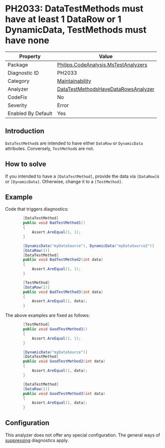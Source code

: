 # PH2033: DataTestMethods must have at least 1 DataRow or 1 DynamicData, TestMethods must have none

| Property | Value  |
|--|--|
| Package | [Philips.CodeAnalysis.MsTestAnalyzers](https://www.nuget.org/packages/Philips.CodeAnalysis.MsTestAnalyzers) |
| Diagnostic ID | PH2033 |
| Category  | [Maintainability](../Maintainability.md) |
| Analyzer | [DataTestMethodsHaveDataRowsAnalyzer](https://github.com/philips-software/roslyn-analyzers/blob/main/Philips.CodeAnalysis.MsTestAnalyzers/DataTestMethodsHaveDataRowsAnalyzer.cs)
| CodeFix  | No |
| Severity | Error |
| Enabled By Default | Yes |

## Introduction

`DataTestMethod`s are intended to have either `DataRow` or `DynamicData` attributes. Conversely, `TestMethod`s are not.

## How to solve

If you intended to have a `[DataTestMethod]`, provide the data via `[DataRow]`s or `[DynamicData]`. Otherwise, change it to a `[TestMethod]`.

## Example

Code that triggers diagnostics:
``` cs
        [DataTestMethod]
        public void BadTestMethod1()
        {
            Assert.AreEqual(1, 1);
        }

        [DynamicData("myDataSource"), DynamicData("myDataSource2")]
        [DataRow(1)]
        [DataTestMethod]
        public void BadTestMethod2(int data)
        {
            Assert.AreEqual(1, 1);
        }

        [TestMethod]
        [DataRow(1)]
        public void BadTestMethod3(int data)
        {
            Assert.AreEqual(1, data);
        }
```
The above examples are fixed as follows:
``` cs
        [TestMethod]
        public void GoodTestMethod1()
        {
            Assert.AreEqual(1, 1);
        }

        [DynamicData("myDataSource")]
        [DataTestMethod]
        public void GoodTestMethod2(int data)
        {
            Assert.AreEqual(1, data);
        }

        [DataTestMethod]
        [DataRow(1)]
        public void GoodTestMethod3(int data)
        {
            Assert.AreEqual(1, data);
        }

```
## Configuration

This analyzer does not offer any special configuration. The general ways of [suppressing](https://learn.microsoft.com/en-us/dotnet/fundamentals/code-analysis/suppress-warnings) diagnostics apply.
